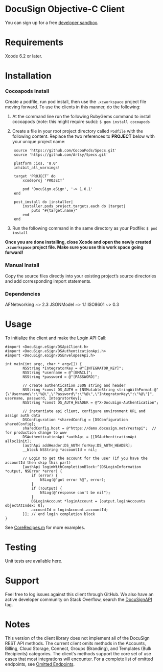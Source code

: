 # DocuSign Objective-C Client

You can sign up for a free [developer sandbox](https://www.docusign.com/developer-center).

Requirements
============

Xcode 6.2 or later.  

Installation
============

### Cocoapods Install

Create a podfile, run pod install, then use the `.xcworkspace` project file moving forward. To use the clients in this manner, do the following:

   1. At the command line run the following RubyGems command to install cocoapods (note: this might require sudo):
   `$ gem install cocoapods`

   2. Create a file in your root project directory called `Podfile` with the following content.  Replace the two references to **PROJECT** below with your unique project name:
   
```
	source 'https://github.com/CocoaPods/Specs.git'
	source 'https://github.com/Artsy/Specs.git'

	platform :ios, '8.0'
	inhibit_all_warnings!

	target 'PROJECT’ do
		xcodeproj 'PROJECT’

		pod 'DocuSign.eSign', '~> 1.0.1'
	end

	post_install do |installer|
		installer.pods_project.targets.each do |target|
			puts "#{target.name}"
		end
	end
```	

   3. Run the following command in the same directory as your Podfile:
`$ pod install`

**Once you are done installing, close Xcode and open the newly created `.xcworkspace` project file. Make sure you use this work space going forward!**

### Manual Install

Copy the source files directly into your existing project’s source directories and add corresponding import statements.

### Dependencies 

AFNetworking ~> 2.3
JSONModel ~> 1.1
ISO8601 ~> 0.3

Usage
=====

To initialize the client and make the Login API Call:

```objc
#import <DocuSign.eSign/DSApiClient.h>
#import <DocuSign.eSign/DSAuthenticationApi.h>
#import <DocuSign.eSign/DSEnvelopesApi.h>

int main(int argc, char * argv[]) {
        NSString *IntegratorKey = @"[INTEGRATOR_KEY]";
        NSString *username = @"[EMAIL]";
        NSString *password = @"[PASSWORD]";
        
        // create authentication JSON string and header
        NSString *const DS_AUTH = [NSMutableString stringWithFormat:@"{\"Username\":\"%@\",\"Password\":\"%@\",\"IntegratorKey\":\"%@\"}", username, password, IntegratorKey];
        NSString *const DS_AUTH_HEADER = @"X-DocuSign-Authentication";
        
        // instantiate api client, configure environment URL and assign auth data
        DSConfiguration *sharedConfig = [DSConfiguration sharedConfig];
        sharedConfig.host = @"https://demo.docusign.net/restapi";  // for production change to www
        DSAuthenticationApi *authApi = [[DSAuthenticationApi alloc]init];
        [authApi addHeader:DS_AUTH forKey:DS_AUTH_HEADER];
        __block NSString *accountId = nil;
        
        // Login to get the account for the user (if you have the accountId then skip this part)
        [authApi loginWithCompletionBlock:^(DSLoginInformation *output, NSError *error) {
            if (error) {
                NSLog(@"got error %@", error);
            }
            if (!output) {
                NSLog(@"response can't be nil");
            }
            DSLoginAccount *loginAccount = [output.loginAccounts objectAtIndex: 0];
            accountId = loginAccount.accountId; 
        }]; // end login completion block
}
```

See [CoreRecipes.m](https://github.com/docusign/docusign-objc-client/blob/master/test/Recipes/CoreRecipes.m) for more examples.

Testing
=======

Unit tests are available here.  

Support
=======

Feel free to log issues against this client through GitHub.  We also have an active developer community on Stack Overflow, search the [DocuSignAPI](http://stackoverflow.com/questions/tagged/docusignapi) tag.

Notes
=======

This version of the client library does not implement all of the DocuSign REST API methods. The current client omits methods in the Accounts, Billing, Cloud Storage, Connect, Groups (Branding), and Templates (Bulk Recipients) categories. The client's methods support the core set of use cases that most integrations will encounter. For a complete list of omitted endpoints, see [Omitted Endpoints](./omitted_endpoints.md).
